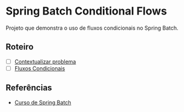 # Spring Batch Conditional Flows

Projeto que demonstra o uso de fluxos condicionais no Spring Batch.

## Roteiro

- [ ] [Contextualizar problema](https://github.com/giuliana-bezerra/sb-conditional-flow/tree/v1.0)
- [ ] [Fluxos Condicionais](https://github.com/giuliana-bezerra/sb-conditional-flow/tree/v2.0)

## Referências

- [Curso de Spring Batch](https://www.udemy.com/course/curso-para-desenvolvimento-de-jobs-com-spring-batch/?referralCode=8743E206FA9240686B20)
